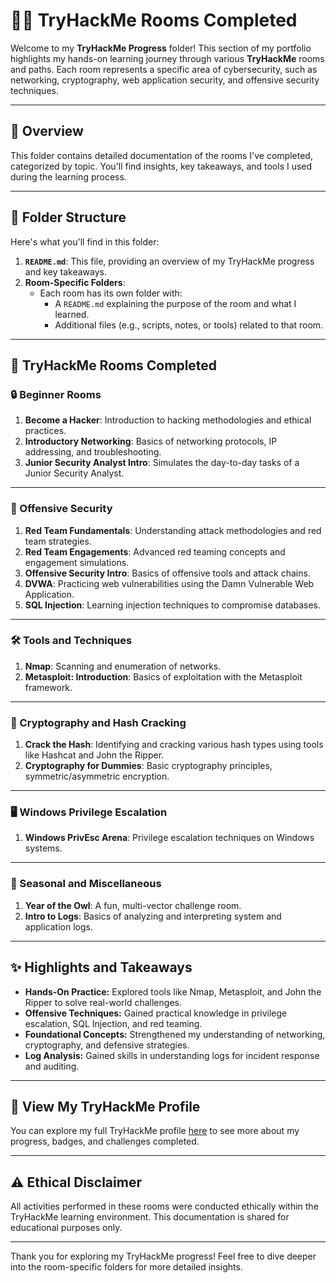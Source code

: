 # 🧑‍💻 TryHackMe Rooms Completed

Welcome to my **TryHackMe Progress** folder! This section of my portfolio highlights my hands-on learning journey through various **TryHackMe** rooms and paths. Each room represents a specific area of cybersecurity, such as networking, cryptography, web application security, and offensive security techniques.

---

## 📜 Overview

This folder contains detailed documentation of the rooms I've completed, categorized by topic. You'll find insights, key takeaways, and tools I used during the learning process.

---

## 📂 Folder Structure

Here's what you'll find in this folder:

1. **`README.md`**: This file, providing an overview of my TryHackMe progress and key takeaways.
2. **Room-Specific Folders**:
   - Each room has its own folder with:
     - A `README.md` explaining the purpose of the room and what I learned.
     - Additional files (e.g., scripts, notes, or tools) related to that room.

---

## 🎯 TryHackMe Rooms Completed

### 🔒 Beginner Rooms
1. **Become a Hacker**: Introduction to hacking methodologies and ethical practices.
2. **Introductory Networking**: Basics of networking protocols, IP addressing, and troubleshooting.
3. **Junior Security Analyst Intro**: Simulates the day-to-day tasks of a Junior Security Analyst.

---

### 🎯 Offensive Security
1. **Red Team Fundamentals**: Understanding attack methodologies and red team strategies.
2. **Red Team Engagements**: Advanced red teaming concepts and engagement simulations.
3. **Offensive Security Intro**: Basics of offensive tools and attack chains.
4. **DVWA**: Practicing web vulnerabilities using the Damn Vulnerable Web Application.
5. **SQL Injection**: Learning injection techniques to compromise databases.

---

### 🛠 Tools and Techniques
1. **Nmap**: Scanning and enumeration of networks.
2. **Metasploit: Introduction**: Basics of exploitation with the Metasploit framework.

---

### 🔑 Cryptography and Hash Cracking
1. **Crack the Hash**: Identifying and cracking various hash types using tools like Hashcat and John the Ripper.
2. **Cryptography for Dummies**: Basic cryptography principles, symmetric/asymmetric encryption.

---

### 🖥️ Windows Privilege Escalation
1. **Windows PrivEsc Arena**: Privilege escalation techniques on Windows systems.

---

### 🎉 Seasonal and Miscellaneous
1. **Year of the Owl**: A fun, multi-vector challenge room.
2. **Intro to Logs**: Basics of analyzing and interpreting system and application logs.

---

## ✨ Highlights and Takeaways

- **Hands-On Practice:** Explored tools like Nmap, Metasploit, and John the Ripper to solve real-world challenges.
- **Offensive Techniques:** Gained practical knowledge in privilege escalation, SQL Injection, and red teaming.
- **Foundational Concepts:** Strengthened my understanding of networking, cryptography, and defensive strategies.
- **Log Analysis:** Gained skills in understanding logs for incident response and auditing.

---

## 🔗 View My TryHackMe Profile

You can explore my full TryHackMe profile [here](https://tryhackme.com/r/p/Luai) to see more about my progress, badges, and challenges completed.

---

## ⚠️ Ethical Disclaimer

All activities performed in these rooms were conducted ethically within the TryHackMe learning environment. This documentation is shared for educational purposes only.

---

Thank you for exploring my TryHackMe progress! Feel free to dive deeper into the room-specific folders for more detailed insights.
